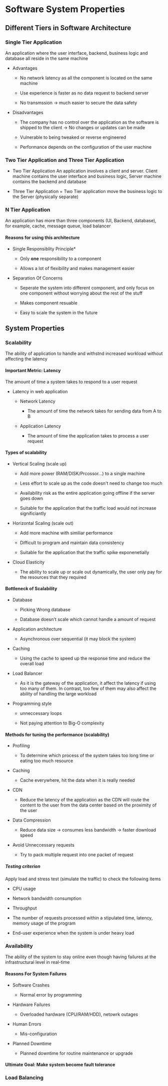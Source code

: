 # Software System Properties
## Different Tiers in Software Architecture
### Single Tier Application
An application where the user interface, backend, business logic and database all reside in the same machine

* Advantages
  
  * No network latency as all the component is located on the same machine
  
  * Use experience is faster as no data request to backend server
  
  * No transmssion -> much easier to secure the data safety

* Disadvantages
  
  * The company has no control over the application as the software is shipped to the client -> No changes or updates can be made 
  
  * Vulnerable to being tweaked or reverse engineered
  
  * Performance depends on the configuration of the user machine

### Two Tier Application and Three Tier Application

* Two Tier Application
An application involves a client and server. Client machine contains the user interface and business logic, Server machine contains the backend and database 

* Three Tier Application
= Two Tier application move the business logic to the Server (physically separate)


### N Tier Application
An application has more than three components (UI, Backend, database), for example, cache, message queue, load balancer 

#### Reasons for using this architecture
* Single Responsiblity Principle*

  * Only **one** responsibility to a component

  * Allows a lot of flexibility and makes management easier 

* Separation Of Concerns

  * Seperate the system into different component, and only focus on one component without worrying about the rest of the stuff
  
  * Makes component resuable
  
  * Easy to scale the system in the future

## System Properties
### Scalability

The ability of application to handle and withstnd increased workload without affecting the latency

#### Important Metric: Latency

The amount of time a system takes to respond to a user request
* Latency in web application
  * Network Latency
    
    * The amount of time the network takes for sending data from A to B
  
  * Application Latency
  
    * The amount of time the application takes to process a user request 

#### Types of scalability

* Vertical Scaling (scale up)
  * Add more power (RAM/DISK/Prcossor...) to a single machine
  
  * Less effort to scale up as the code doesn't need to change too much
  
  * Availability risk as the entire application going offline if the server goes down 
  
  * Suitable for the application that the traffic load would not increase significiantly

* Horizontal Scaling (scale out)
  
  * Add more machine with similiar performance

  * Difficult to program and maintain data consistency 
  
  * Suitable for the application that the traffic spike exponenetially 

* Cloud Elasticity
  * The ability to scale up or scale out dynamically, the user only pay for the resources that they required 

#### Bottleneck of Scalability

* Database
  * Picking Wrong database
  
  * Database doesn't scale which cannot handle a amount of request
  
* Application architecture
  
  * Asynchronous over sequential (it may block the system)

* Caching
  
  * Using the cache to speed up the response time and reduce the overall load
* Load Balancer
  
  * As it is the gateway of the application, it affect the latency if using too many of them. In contrast, too few of them may also affect the ability of handling the large workload  

* Programming style
  
  * unneccessary loops
  
  * Not paying attention to Big-O complexity

#### Methods for tuning the performance (scalability)

* Profiling
    
    * To determine which process of the system takes too long time or eating too much resource

* Caching
    
    * Cache everywhere, hit the data when it is really needed

* CDN
    
    * Reduce the latency of the application as the CDN will route the content to the user from the data center based on the proximity of the user

* Data Compression
    
    * Reduce data size -> consumes less bandwidth -> faster download speed

* Avoid Unneccessary requests
    
    * Try to pack multiple request into one packet of request
##### Testing criterion
Apply load and stress test (simulate the traffic) to check the following items

*  CPU usage

*  Network bandwidth consumption

*  Throughput

*  The number of requests processed within a stipulated time, latency, memory usage of the program

*  End-user experience when the system is under heavy load

### Availability
The ability of the system to stay online even though having failures at the infrastructural level in real-time

#### Reasons For System Failures
* Software Crashes
  
  * Normal error by programming

* Hardware Failures
  
  * Overloaded hardware (CPU/RAM/HDD), netowrk outages

* Human Errors
  
  * Mis-configuration

* Planned Downtime
  
  * Planned downtime for routine maintenance or upgrade

#### Ultimate Goal: Make system become fault tolerance


### Load Balancing

